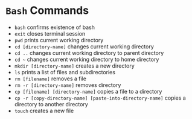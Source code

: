 # `Bash` Commands

- `bash` confirms existence of bash
- `exit` closes terminal session
- `pwd` prints current working directory
- `cd [directory-name]` changes current working directory
- `cd ..` changes current working directory to parent directory
- `cd ~` changes current working directory to home directory
- `mkdir [directory-name]` creates a new directory
- `ls` prints a list of files and subdirectories
- `rm [filename]` removes a file
- `rm -r [directory-name]` removes directory
- `cp [filename] [directory-name]` copies a file to a directory
- `cp -r [copy-directory-name] [paste-into-directory-name]` copies a directory to another directory
- `touch` creates a new file

